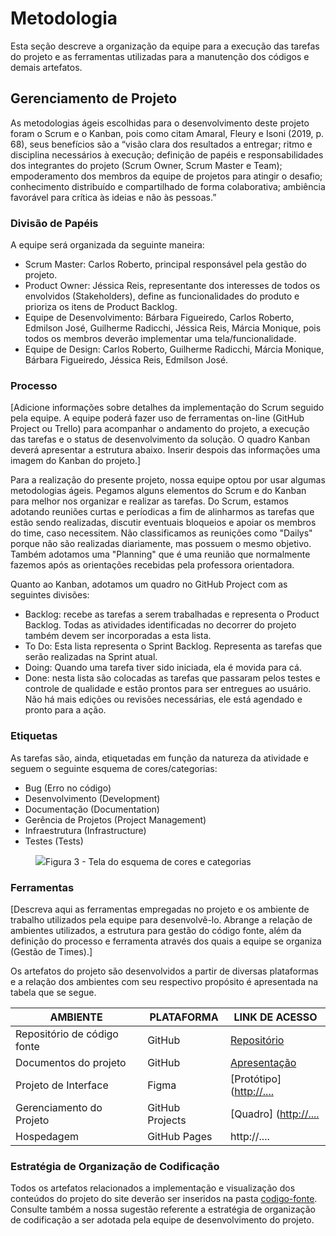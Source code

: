 
# Metodologia

Esta seção descreve a organização da equipe para a execução das tarefas do projeto e as ferramentas utilizadas para a manutenção dos códigos e demais artefatos.

## Gerenciamento de Projeto
As metodologias ágeis escolhidas para o desenvolvimento deste projeto foram o Scrum e o Kanban, pois como citam Amaral, Fleury e Isoni (2019, p. 68), seus benefícios são a “visão clara dos resultados a entregar; ritmo e disciplina necessários à execução; definição de papéis e responsabilidades dos integrantes do projeto (Scrum Owner, Scrum Master e Team); empoderamento dos membros da equipe de projetos para atingir o desafio; conhecimento distribuído e compartilhado de forma colaborativa; ambiência favorável para crítica às ideias e não às pessoas.”

### Divisão de Papéis

A equipe  será organizada da seguinte maneira:

- Scrum Master: Carlos Roberto, principal responsável pela gestão do projeto.
- Product Owner: Jéssica Reis, representante dos interesses de todos os envolvidos (Stakeholders), define as funcionalidades do produto e prioriza os itens de Product Backlog.
- Equipe de Desenvolvimento: Bárbara Figueiredo, Carlos Roberto, Edmilson José, Guilherme Radicchi, Jéssica Reis, Márcia Monique, pois todos os membros deverão implementar uma tela/funcionalidade.
- Equipe de Design: Carlos Roberto, Guilherme Radicchi, Márcia Monique, Bárbara Figueiredo, Jéssica Reis, Edmilson José.

### Processo

[Adicione informações sobre detalhes da implementação do Scrum seguido pela equipe. A equipe poderá fazer uso de ferramentas on-line (GitHub Project ou Trello) para acompanhar o andamento do projeto, a execução das tarefas e o status de desenvolvimento da solução. O quadro Kanban deverá apresentar a estrutura abaixo. Inserir despois das informações uma imagem do Kanban do projeto.]

Para a realização do presente projeto, nossa equipe optou por usar algumas metodologias ágeis. Pegamos alguns elementos do Scrum e do Kanban para melhor nos organizar e realizar as tarefas. Do Scrum, estamos adotando reuniões curtas e períodicas a fim de alinharmos as tarefas que estão sendo realizadas, discutir eventuais bloqueios e apoiar os membros do time, caso necessitem. Não classificamos as reunições como "Dailys" porque não são realizadas diariamente, mas possuem o mesmo objetivo. Também adotamos uma "Planning" que é uma reunião que normalmente fazemos após as orientações recebidas pela professora orientadora.

Quanto ao Kanban, adotamos um quadro no GitHub Project com as seguintes divisões:
- Backlog: recebe as tarefas a serem trabalhadas e representa o Product Backlog. Todas as atividades identificadas no decorrer do projeto também devem ser incorporadas a esta lista. 
- To Do: Esta lista representa o Sprint Backlog. Representa as tarefas que serão realizadas na Sprint atual. 
- Doing: Quando uma tarefa tiver sido iniciada, ela é movida para cá. 
- Done: nesta lista são colocadas as tarefas que passaram pelos testes e controle de qualidade e estão prontos para ser entregues ao usuário. Não há mais edições ou revisões necessárias, ele está agendado e pronto para a ação.

### Etiquetas
<p>As tarefas são, ainda, etiquetadas em função da natureza da atividade e seguem o seguinte esquema de cores/categorias:</p>

<ul>
  <li>Bug (Erro no código)</li>
  <li>Desenvolvimento (Development)</li>
  <li>Documentação (Documentation)</li>
  <li>Gerência de Projetos (Project Management)</li>
  <li>Infraestrutura (Infrastructure)</li>
  <li>Testes (Tests)</li>
</ul>

<figure> 
  <img src="https://user-images.githubusercontent.com/100447878/164068979-9eed46e1-9b44-461e-ab88-c2388e6767a1.png"
    <figcaption>Figura 3 - Tela do esquema de cores e categorias</figcaption>
</figure> 
  
### Ferramentas

[Descreva aqui as ferramentas empregadas no projeto e os ambiente de trabalho utilizados pela  equipe para desenvolvê-lo. Abrange a relação de ambientes utilizados, a estrutura para gestão do código fonte, além da definição do processo e ferramenta através dos quais a equipe se organiza (Gestão de Times).]

Os artefatos do projeto são desenvolvidos a partir de diversas plataformas e a relação dos ambientes com seu respectivo propósito é apresentada na tabela que se segue.

| AMBIENTE                            | PLATAFORMA                         | LINK DE ACESSO                         |
|-------------------------------------|------------------------------------|----------------------------------------|
| Repositório de código fonte         | GitHub                             | [Repositório](https://github.com/ICEI-PUC-Minas-PMV-ADS/pmv-ads-2023-2-e1-proj-web-t5-doe-facil)|
| Documentos do projeto               | GitHub                             | [Apresentação](https://sgapucminasbr-my.sharepoint.com/:p:/g/personal/696192_sga_pucminas_br/EaNlTGyxfiVNoH9UN9XJSfgBamjTVodZr5IjDe8z7dWC6A?e=SvzLLm)                          |
| Projeto de Interface                | Figma                              | [Protótipo]([http://....](https://www.figma.com/file/dqXg8pCxWnpWswyVefzP4s/Figma-basics?type=design&node-id=1669-162202&mode=design&t=E90eBQ5eURBbBlgO-0)                            |
| Gerenciamento do Projeto            | GitHub Projects                    | [Quadro] ([http://....](https://github.com/orgs/ICEI-PUC-Minas-PMV-ADS/projects/590)                            |
| Hospedagem                          | GitHub Pages                       | http://....                            |


### Estratégia de Organização de Codificação 

Todos os artefatos relacionados a implementação e visualização dos conteúdos do projeto do site deverão ser inseridos na pasta [codigo-fonte](http://https://github.com/ICEI-PUC-Minas-PMV-ADS/WebApplicationProject-Template-v2/tree/main/codigo-fonte). Consulte também a nossa sugestão referente a estratégia de organização de codificação a ser adotada pela equipe de desenvolvimento do projeto.

